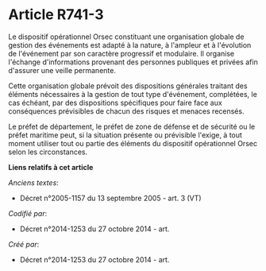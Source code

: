 # Article R741-3

Le dispositif opérationnel Orsec constituant une organisation globale de gestion des événements est adapté à la nature, à
l'ampleur et à l'évolution de l'événement par son caractère progressif et modulaire. Il organise l'échange d'informations
provenant des personnes publiques et privées afin d'assurer une veille permanente.

Cette organisation globale prévoit des dispositions générales traitant des éléments nécessaires à la gestion de tout type
d'événement, complétées, le cas échéant, par des dispositions spécifiques pour faire face aux conséquences prévisibles de
chacun des risques et menaces recensés.

Le préfet de département, le préfet de zone de défense et de sécurité ou le préfet maritime peut, si la situation présente ou
prévisible l'exige, à tout moment utiliser tout ou partie des éléments du dispositif opérationnel Orsec selon les
circonstances.

**Liens relatifs à cet article**

_Anciens textes_:

  - Décret n°2005-1157 du 13 septembre 2005 - art. 3 (VT)

_Codifié par_:

  - Décret n°2014-1253 du 27 octobre 2014 - art.

_Créé par_:

  - Décret n°2014-1253 du 27 octobre 2014 - art.
